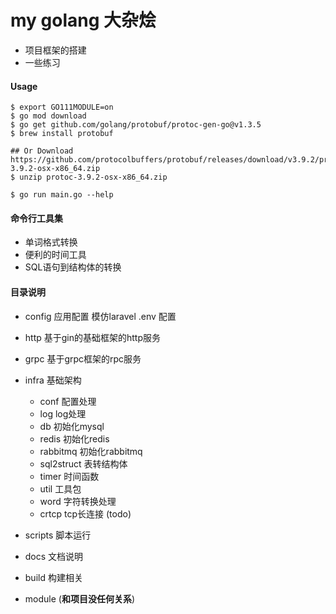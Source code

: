# my golang 大杂烩
  - 项目框架的搭建
  - 一些练习
  
  
 
#### Usage
```shell 
$ export GO111MODULE=on
$ go mod download
$ go get github.com/golang/protobuf/protoc-gen-go@v1.3.5
$ brew install protobuf

## Or Download https://github.com/protocolbuffers/protobuf/releases/download/v3.9.2/protoc-3.9.2-osx-x86_64.zip
$ unzip protoc-3.9.2-osx-x86_64.zip

$ go run main.go --help 
```


 
#### 命令行工具集
- 单词格式转换
- 便利的时间工具
- SQL语句到结构体的转换



#### 目录说明
- config 应用配置 模仿laravel .env 配置
- http 基于gin的基础框架的http服务
- grpc 基于grpc框架的rpc服务
- infra  基础架构
   - conf 配置处理
   - log log处理
   - db  初始化mysql
   - redis 初始化redis
   - rabbitmq 初始化rabbitmq
   - sql2struct  表转结构体
   - timer 时间函数
   - util 工具包
   - word 字符转换处理
   - crtcp tcp长连接 (todo)
   
- scripts  脚本运行
- docs     文档说明   
- build    构建相关
- module  (**和项目没任何关系**)
   






